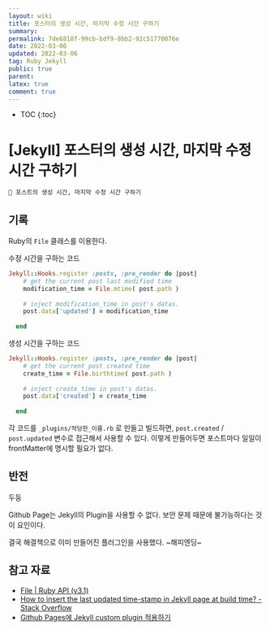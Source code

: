 ```yaml
---
layout: wiki
title: 포스터의 생성 시간, 마지막 수정 시간 구하기
summary: 
permalink: 7de6818f-99cb-bdf9-8bb2-92c51770076e
date: 2022-03-06
updated: 2022-03-06
tag: Ruby Jekyll 
public: true
parent: 
latex: true
comment: true
---
```


* TOC
{:toc}

# \[Jekyll] 포스터의 생성 시간, 마지막 수정 시간 구하기

```markdown
🎯 포스트의 생성 시간, 마지막 수정 시간 구하기
```

## 기록

Ruby의 `File` 클래스를 이용한다.

수정 시간을 구하는 코드

```ruby
Jekyll::Hooks.register :posts, :pre_render do |post|
    # get the current post last modified time
    modification_time = File.mtime( post.path )
  
    # inject modification_time in post's datas.
    post.data['updated'] = modification_time
  
  end
```

생성 시간을 구하는 코드
```ruby
Jekyll::Hooks.register :posts, :pre_render do |post|
    # get the current post created time
    create_time = File.birthtime( post.path )
  
    # inject create_time in post's datas.
    post.data['created'] = create_time
  
  end
```

각 코드를 `_plugins/적당한_이름.rb` 로 만들고 빌드하면, `post.created` / `post.updated` 변수로 접근해서 사용할 수 있다. 이렇게 만들어두면 포스트마다 일일이 frontMatter에 명시할 필요가 없다.

## 반전

두둥

Github Page는 Jekyll의 Plugin을 사용할 수 없다. 보안 문제 때문에 불가능하다는 것이 요인이다.

결국 해결책으로 이미 만들어진 플러그인을 사용했다. ~해피엔딩~

## 참고 자료

- [File | Ruby API (v3.1)](https://rubyapi.org/3.1/o/file#class-File-label-Creating)
- [How to insert the last updated time-stamp in Jekyll page at build time? - Stack Overflow](https://stackoverflow.com/questions/36758072/how-to-insert-the-last-updated-time-stamp-in-jekyll-page-at-build-time)
- [Github Pages에 Jekyll custom plugin 적용하기](https://gumpcha.github.io/blog/github-pages-with-jekyll-custom-plugin)
